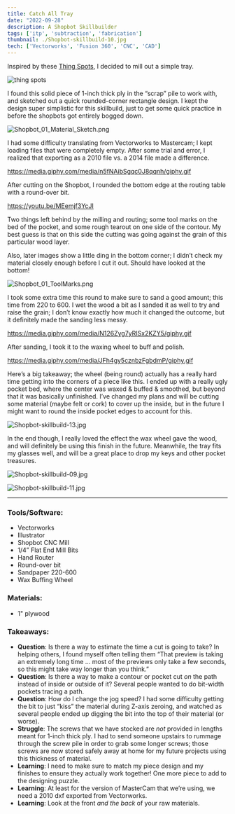 ```yaml
---
title: Catch All Tray
date: "2022-09-28"
description: A Shopbot Skillbuilder
tags: ['itp', 'subtraction', 'fabrication']
thumbnail: ./Shopbot-skillbuild-10.jpg
tech: ['Vectorworks', 'Fusion 360', 'CNC', 'CAD']
---
```


Inspired by these [Thing Spots](https://biglowwoodcraft.com/en-us/products/thing-spots), I decided to mill out a simple tray.

![thing spots](./things-spots.png)

I found this solid piece of 1-inch thick ply in the “scrap” pile to work with, and sketched out a quick rounded-corner rectangle design. I kept the design super simplistic for this skillbuild, just to get some quick practice in before the shopbots got entirely bogged down.

![Shopbot_01_Material_Sketch.png](./Shopbot_01_Material_Sketch.png)

I had some difficulty translating from Vectorworks to Mastercam; I kept loading files that were completely empty. After some trial and error, I realized that exporting as a 2010 file vs. a 2014 file made a difference.

 https://media.giphy.com/media/n5fNAibSgqc0J8qqnh/giphy.gif

After cutting on the Shopbot, I rounded the bottom edge at the routing table with a round-over bit.

https://youtu.be/MEemjf3YcJI

Two things left behind by the milling and routing; some tool marks on the bed of the pocket, and some rough tearout on one side of the contour. My best guess is that on this side the cutting was going against the grain of this particular wood layer.

Also, later images show a little ding in the bottom corner; I didn’t check my material closely enough before I cut it out. Should have looked at the bottom!

![Shopbot_01_ToolMarks.png](./Shopbot_01_ToolMarks.png)

I took some extra time this round to make sure to sand a good amount; this time from 220 to 600. I wet the wood a bit as I sanded it as well to try and raise the grain; I don’t know exactly how much it changed the outcome, but it definitely made the sanding less messy.

https://media.giphy.com/media/N126Zyg7yRISx2KZY5/giphy.gif


After sanding, I took it to the waxing wheel to buff and polish.


https://media.giphy.com/media/JFh4gy5cznbzFgbdmP/giphy.gif


Here’s a big takeaway; the wheel (being round) actually has a really hard time getting into the corners of a piece like this. I ended up with a really ugly pocket bed, where the center was waxed & buffed & smoothed, but beyond that it was basically unfinished. I’ve changed my plans and will be cutting some material (maybe felt or cork) to cover up the inside, but in the future I might want to round the inside pocket edges to account for this.

![Shopbot-skillbuild-13.jpg](./Shopbot-skillbuild-13.jpg)

In the end though, I really loved the effect the wax wheel gave the wood, and will definitely be using this finish in the future. Meanwhile, the tray fits my glasses well, and will be a great place to drop my keys and other pocket treasures.

![Shopbot-skillbuild-09.jpg](./Shopbot-skillbuild-09.jpg)

![Shopbot-skillbuild-11.jpg](./Shopbot-skillbuild-11.jpg)

---

### Tools/Software:

- Vectorworks
- Illustrator
- Shopbot CNC Mill
- 1/4” Flat End Mill Bits
- Hand Router
- Round-over bit
- Sandpaper 220-600
- Wax Buffing Wheel

### Materials:

- 1" plywood

### Takeaways:

- **Question**: Is there a way to estimate the time a cut is going to take? In helping others, I found myself often telling them “That preview is taking an extremely long time … most of the previews only take a few seconds, so this might take way longer than you think.”
- **Question**: Is there a way to make a contour or pocket cut *on* the path instead of inside or outside of it? Several people wanted to do bit-width pockets tracing a path.
- **Question**: How do I change the jog speed? I had some difficulty getting the bit to just “kiss” the material during Z-axis zeroing, and watched as several people ended up digging the bit into the top of their material (or worse).
- **Struggle**: The screws that we have stocked are *not* provided in lengths meant for 1-inch thick ply. I had to send someone upstairs to rummage through the screw pile in order to grab some longer screws; those screws are now stored safely away at home for my future projects using this thickness of material.
- **Learning**: I need to make sure to match my piece design and my finishes to ensure they actually work together! One more piece to add to the designing puzzle.
- **Learning**: At least for the version of MasterCam that we’re using, we need a 2010 dxf exported from Vectorworks.
- **Learning**: Look at the front *and the back* of your raw materials.
